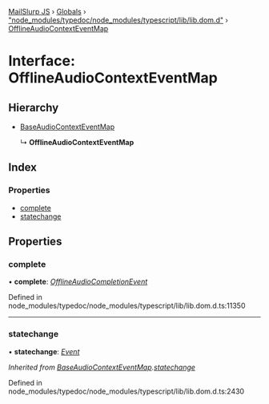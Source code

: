 [MailSlurp JS](../README.md) › [Globals](../globals.md) › ["node_modules/typedoc/node_modules/typescript/lib/lib.dom.d"](../modules/_node_modules_typedoc_node_modules_typescript_lib_lib_dom_d_.md) › [OfflineAudioContextEventMap](_node_modules_typedoc_node_modules_typescript_lib_lib_dom_d_.offlineaudiocontexteventmap.md)

# Interface: OfflineAudioContextEventMap

## Hierarchy

* [BaseAudioContextEventMap](_node_modules_typedoc_node_modules_typescript_lib_lib_dom_d_.baseaudiocontexteventmap.md)

  ↳ **OfflineAudioContextEventMap**

## Index

### Properties

* [complete](_node_modules_typedoc_node_modules_typescript_lib_lib_dom_d_.offlineaudiocontexteventmap.md#complete)
* [statechange](_node_modules_typedoc_node_modules_typescript_lib_lib_dom_d_.offlineaudiocontexteventmap.md#statechange)

## Properties

###  complete

• **complete**: *[OfflineAudioCompletionEvent](_node_modules_typedoc_node_modules_typescript_lib_lib_dom_d_.offlineaudiocompletionevent.md)*

Defined in node_modules/typedoc/node_modules/typescript/lib/lib.dom.d.ts:11350

___

###  statechange

• **statechange**: *[Event](_node_modules_typedoc_node_modules_typescript_lib_lib_dom_d_.event.md)*

*Inherited from [BaseAudioContextEventMap](_node_modules_typedoc_node_modules_typescript_lib_lib_dom_d_.baseaudiocontexteventmap.md).[statechange](_node_modules_typedoc_node_modules_typescript_lib_lib_dom_d_.baseaudiocontexteventmap.md#statechange)*

Defined in node_modules/typedoc/node_modules/typescript/lib/lib.dom.d.ts:2430
